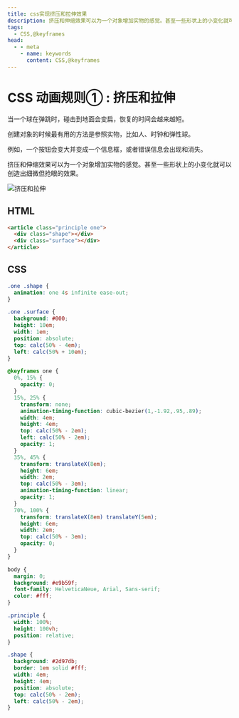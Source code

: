 ```yaml
---
title: css实现挤压和拉伸效果
description: 挤压和伸缩效果可以为一个对象增加实物的感觉。甚至一些形状上的小变化就可以创造出细微但抢眼的效果。
tags: 
  - CSS,@keyframes
head:
  - - meta
    - name: keywords
      content: CSS,@keyframes
---
```


# CSS 动画规则① : 挤压和拉伸

当一个球在弹跳时，碰击到地面会变扁，恢复的时间会越来越短。

创建对象的时候最有用的方法是参照实物，比如人、时钟和弹性球。

例如，一个按钮会变大并变成一个信息框，或者错误信息会出现和消失。

挤压和伸缩效果可以为一个对象增加实物的感觉。甚至一些形状上的小变化就可以创造出细微但抢眼的效果。

![挤压和拉伸](/images/tricks/css/Squash-and-stretch.gif)

## HTML

```html
<article class="principle one">
  <div class="shape"></div>
  <div class="surface"></div>
</article>
```

## CSS

```css
.one .shape {
  animation: one 4s infinite ease-out;
}

.one .surface {
  background: #000;
  height: 10em;
  width: 1em;
  position: absolute;
  top: calc(50% - 4em);
  left: calc(50% + 10em);
}

@keyframes one {
  0%, 15% {
    opacity: 0;
  }
  15%, 25% {
    transform: none;
    animation-timing-function: cubic-bezier(1,-1.92,.95,.89);
    width: 4em;
    height: 4em;
    top: calc(50% - 2em);
    left: calc(50% - 2em);
    opacity: 1;
  }
  35%, 45% {
    transform: translateX(8em);
    height: 6em;
    width: 2em;
    top: calc(50% - 3em);
    animation-timing-function: linear;
    opacity: 1;
  }
  70%, 100% {
    transform: translateX(8em) translateY(5em);
    height: 6em;
    width: 2em;
    top: calc(50% - 3em);
    opacity: 0;
  }
}

body {
  margin: 0;
  background: #e9b59f;
  font-family: HelveticaNeue, Arial, Sans-serif;
  color: #fff;
}

.principle {
  width: 100%;
  height: 100vh;
  position: relative;
}

.shape {
  background: #2d97db;
  border: 1em solid #fff;
  width: 4em;
  height: 4em;
  position: absolute;
  top: calc(50% - 2em);
  left: calc(50% - 2em);
}
```
